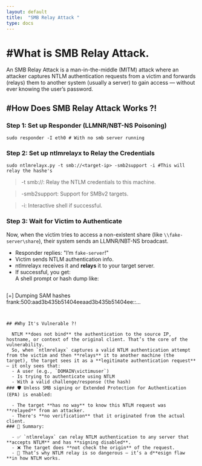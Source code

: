 ```yaml
---
layout: default
title:  "SMB Relay Attack "
type: docs
---
```


# #What is SMB Relay Attack.   
   
An SMB Relay Attack is a man-in-the-middle (MITM) attack where an attacker captures NTLM authentication requests from a victim and forwards (relays) them to another system (usually a server) to gain access — without ever knowing the user’s password.   
   
## #How Does SMB Relay Attack Works ?!   
   
### Step 1: Set up Responder (LLMNR/NBT-NS Poisoning)   
   
```
sudo responder -I eth0 # With no smb server running

```
   
### Step 2: Set up ntlmrelayx to Relay the Credentials   
   
```
sudo ntlmrelayx.py -t smb://<target-ip> -smb2support -i #This will relay the hashe's
```
   
> -t smb://<target-ip>: Relay the NTLM credentials to this machine.   

> -smb2support: Support for SMBv2 targets.   

> -i: Interactive shell if successful.   

   
### Step 3: Wait for Victim to Authenticate   
   
Now, when the victim tries to access a non-existent share (like `\\fake-server\share`), their system sends an LLMNR/NBT-NS broadcast.   
   
- Responder replies: "I’m `fake-server`!"   
- Victim sends NTLM authentication info.   
- ntlmrelayx receives it and **relays** it to your target server.   
- If successful, you get:   
    A shell prompt or hash dump like:   
    ```
[+] Dumping SAM hashes
frank:500:aad3b435b51404eeaad3b435b51404ee:<NTLM hash>:...

```
   
   
## #Why It's Vulnerable ?!   
   
  NTLM **does not bind** the authentication to the source IP, hostname, or context of the original client. That’s the core of the vulnerability.   
  So, when `ntlmrelayx` captures a valid NTLM authentication attempt from the victim and then **relays** it to another machine (the target), the target sees it as a **legitimate authentication request** — it only sees that:   
  - A user (e.g., `DOMAIN\victimuser`)   
  - Is trying to authenticate using NTLM   
  - With a valid challenge/response (the hash)   
### 🛡️ Unless SMB signing or Extended Protection for Authentication (EPA) is enabled:   
   
  - The target **has no way** to know this NTLM request was **relayed** from an attacker.   
  - There's **no verification** that it originated from the actual client.   
### 📌 Summary:   
   
  - ✅ `ntlmrelayx` can relay NTLM authentication to any server that **accepts NTLM** and has **signing disabled**.   
  - ❌ The target does **not check the origin** of the request.   
  - 🧠 That’s why NTLM relay is so dangerous — it’s a d**esign flaw **in how NTLM works.
   
   
     
   
